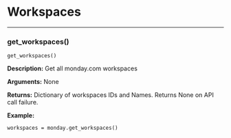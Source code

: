 # Workspaces

---
### get_workspaces()
    get_workspaces()

**Description:**
 Get all monday.com workspaces

**Arguments:**
None

**Returns:**
Dictionary of workspaces IDs and Names. Returns None on API call failure.

**Example:**

```workspaces = monday.get_workspaces()```